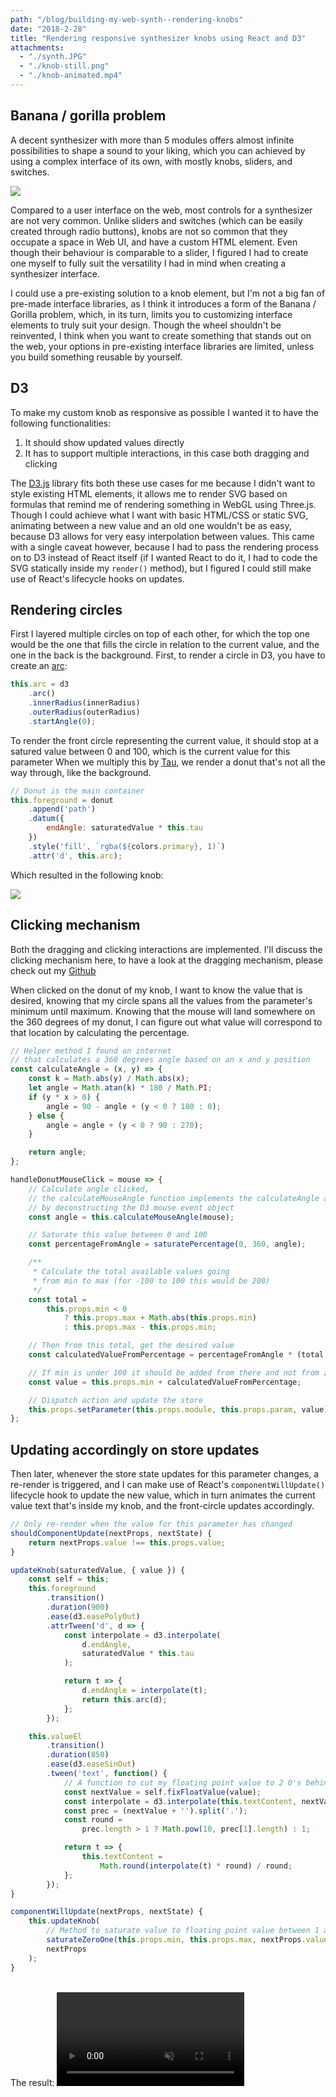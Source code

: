 ```yaml
---
path: "/blog/building-my-web-synth--rendering-knobs"
date: "2018-2-28"
title: "Rendering responsive synthesizer knobs using React and D3"
attachments:
  - "./synth.JPG"
  - "./knob-still.png"
  - "./knob-animated.mp4"
---
```


## Banana / gorilla problem

A decent synthesizer with more than 5 modules offers almost infinite possibilities to shape a sound to your liking, which you can achieved by using a complex interface of its own, with mostly knobs, sliders, and switches.

<img src="./synth.JPG" />

Compared to a user interface on the web, most controls for a synthesizer are not very common. Unlike sliders and switches (which can be easily created through radio buttons), knobs are not so common that they occupate a space in Web UI, and have a custom HTML element. Even though their behaviour is comparable to a slider, I figured I had to create one myself to fully suit the versatility I had in mind when creating a synthesizer interface.

I could use a pre-existing solution to a knob element, but I'm not a big fan of pre-made interface libraries, as I think it introduces a form of the Banana / Gorilla problem, which, in its turn, limits you to customizing interface elements to truly suit your design. Though the wheel shouldn't be reinvented, I think when you want to create something that stands out on the web, your options in pre-existing interface libraries are limited, unless you build something reusable by yourself.

## D3

To make my custom knob as responsive as possible I wanted it to have the following functionalities:

1. It should show updated values directly
2. It has to support multiple interactions, in this case both dragging and clicking

The <a href="">D3.js</a> library fits both these use cases for me because I didn't want to style existing HTML elements, it allows me to render SVG based on formulas that remind me of rendering something in WebGL using Three.js. Though I could achieve what I want with basic HTML/CSS or static SVG, animating between a new value and an old one wouldn't be as easy, because D3 allows for very easy interpolation between values. This came with a single caveat however, because I had to pass the rendering process on to D3 instead of React itself (if I wanted React to do it, I had to code the SVG statically inside my `render()` method), but I figured I could still make use of React's lifecycle hooks on updates.

## Rendering circles

First I layered multiple circles on top of each other, for which the top one would be the one that fills the circle in relation to the current value, and the one in the back is the background. First, to render a circle in D3, you have to create an <a href="http://www.chegg.com/homework-help/definitions/arc-of-a-circle-63">arc</a>:

```javascript
this.arc = d3
    .arc()
    .innerRadius(innerRadius)
    .outerRadius(outerRadius)
    .startAngle(0);
```

To render the front circle representing the current value, it should stop at a satured value between 0 and 100, which is the current value for this parameter
When we multiply this by <a href="http://math.wikia.com/wiki/Tau_(constant)">Tau</a>, we render a donut that's not all the way through, like the background.

```javascript
// Donut is the main container
this.foreground = donut
    .append('path')
    .datum({
        endAngle: saturatedValue * this.tau
    })
    .style('fill', `rgba(${colors.primary}, 1)`)
    .attr('d', this.arc);
```

Which resulted in the following knob:

<img src="./knob-still.png" />

## Clicking mechanism

Both the dragging and clicking interactions are implemented. I'll discuss the clicking mechanism here, to have a look at the dragging mechanism, please check out my <a href="https://github.com/fabiantjoeaon/sound-shapes">Github</a>

When clicked on the donut of my knob, I want to know the value that is desired, knowing that my circle spans all the values from the parameter's minimum until maximum. Knowing that the mouse will land somewhere on the 360 degrees of my donut, I can figure out what value will correspond to that location by calculating the percentage.

```javascript
// Helper method I found on internet
// that calculates a 360 degrees angle based on an x and y position
const calculateAngle = (x, y) => {
    const k = Math.abs(y) / Math.abs(x);
    let angle = Math.atan(k) * 180 / Math.PI;
    if (y * x > 0) {
        angle = 90 - angle + (y < 0 ? 180 : 0);
    } else {
        angle = angle + (y < 0 ? 90 : 270);
    }

    return angle;
};

handleDonutMouseClick = mouse => {
    // Calculate angle clicked,
    // the calculateMouseAngle function implements the calculateAngle above
    // by deconstructing the D3 mouse event object
    const angle = this.calculateMouseAngle(mouse);

    // Saturate this value between 0 and 100
    const percentageFromAngle = saturatePercentage(0, 360, angle);

    /**
     * Calculate the total available values going
     * from min to max (for -100 to 100 this would be 200)
     */
    const total =
        this.props.min < 0
            ? this.props.max + Math.abs(this.props.min)
            : this.props.max - this.props.min;

    // Then from this total, get the desired value
    const calculatedValueFromPercentage = percentageFromAngle * (total / 100);

    // If min is under 100 it should be added from there and not from zero
    const value = this.props.min + calculatedValueFromPercentage;

    // Dispatch action and update the store
    this.props.setParameter(this.props.module, this.props.param, value);
};
```

## Updating accordingly on store updates

Then later, whenever the store state updates for this parameter changes, a re-render is triggered, and I can make use of React's `componentWillUpdate()` lifecycle hook to update the new value, which in turn animates the current value text that's inside my knob, and the front-circle updates accordingly.

```javascript
// Only re-render when the value for this parameter has changed
shouldComponentUpdate(nextProps, nextState) {
    return nextProps.value !== this.props.value;
}

updateKnob(saturatedValue, { value }) {
    const self = this;
    this.foreground
        .transition()
        .duration(900)
        .ease(d3.easePolyOut)
        .attrTween('d', d => {
            const interpolate = d3.interpolate(
                d.endAngle,
                saturatedValue * this.tau
            );

            return t => {
                d.endAngle = interpolate(t);
                return this.arc(d);
            };
        });

    this.valueEl
        .transition()
        .duration(850)
        .ease(d3.easeSinOut)
        .tween('text', function() {
            // A function to cut my floating point value to 2 0's behind the decimal
            const nextValue = self.fixFloatValue(value);
            const interpolate = d3.interpolate(this.textContent, nextValue);
            const prec = (nextValue + '').split('.');
            const round =
                prec.length > 1 ? Math.pow(10, prec[1].length) : 1;

            return t => {
                this.textContent =
                    Math.round(interpolate(t) * round) / round;
            };
        });
}

componentWillUpdate(nextProps, nextState) {
    this.updateKnob(
        // Method to saturate value to floating point value between 1 and 0
        saturateZeroOne(this.props.min, this.props.max, nextProps.value),
        nextProps
    );
}
```

<br>
The result:

<video muted autoplay loop>
  <source src="./knob-animated.mp4" type="video/mp4">
  
  Your browser does not support the video tag.
</video>
